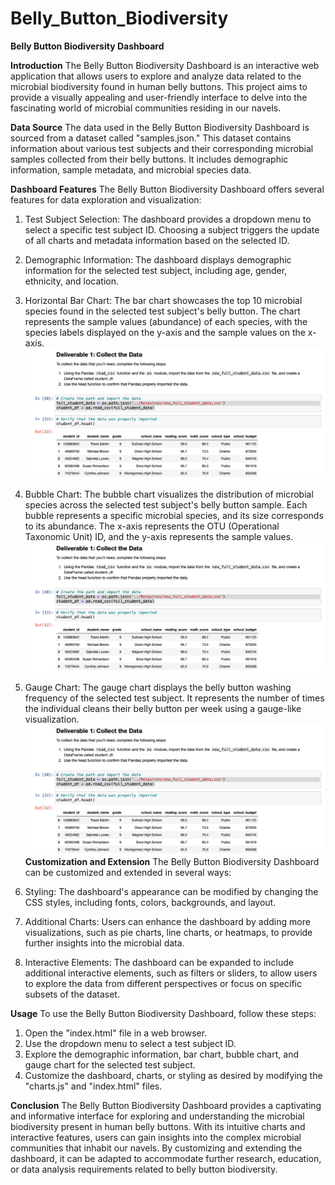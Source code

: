 # Belly_Button_Biodiversity
**Belly Button Biodiversity Dashboard**

**Introduction**
The Belly Button Biodiversity Dashboard is an interactive web application that allows users to explore and analyze data related to the microbial biodiversity found in human belly buttons. This project aims to provide a visually appealing and user-friendly interface to delve into the fascinating world of microbial communities residing in our navels.

**Data Source**
The data used in the Belly Button Biodiversity Dashboard is sourced from a dataset called "samples.json." This dataset contains information about various test subjects and their corresponding microbial samples collected from their belly buttons. It includes demographic information, sample metadata, and microbial species data.

**Dashboard Features**
The Belly Button Biodiversity Dashboard offers several features for data exploration and visualization:

1. Test Subject Selection: The dashboard provides a dropdown menu to select a specific test subject ID. Choosing a subject triggers the update of all charts and metadata information based on the selected ID.

2. Demographic Information: The dashboard displays demographic information for the selected test subject, including age, gender, ethnicity, and location.

3. Horizontal Bar Chart: The bar chart showcases the top 10 microbial species found in the selected test subject's belly button. The chart represents the sample values (abundance) of each species, with the species labels displayed on the y-axis and the sample values on the x-axis.
  ![image 1](https://github.com/Jeantherapy/School_District_Analysis/blob/main/D1.png)
4. Bubble Chart: The bubble chart visualizes the distribution of microbial species across the selected test subject's belly button sample. Each bubble represents a specific microbial species, and its size corresponds to its abundance. The x-axis represents the OTU (Operational Taxonomic Unit) ID, and the y-axis represents the sample values.
  ![image 2](https://github.com/Jeantherapy/School_District_Analysis/blob/main/D1.png)
5. Gauge Chart: The gauge chart displays the belly button washing frequency of the selected test subject. It represents the number of times the individual cleans their belly button per week using a gauge-like visualization.
  ![image 3](https://github.com/Jeantherapy/School_District_Analysis/blob/main/D1.png)
**Customization and Extension**
The Belly Button Biodiversity Dashboard can be customized and extended in several ways:

1. Styling: The dashboard's appearance can be modified by changing the CSS styles, including fonts, colors, backgrounds, and layout.

2. Additional Charts: Users can enhance the dashboard by adding more visualizations, such as pie charts, line charts, or heatmaps, to provide further insights into the microbial data.

3. Interactive Elements: The dashboard can be expanded to include additional interactive elements, such as filters or sliders, to allow users to explore the data from different perspectives or focus on specific subsets of the dataset.

**Usage**
To use the Belly Button Biodiversity Dashboard, follow these steps:

1. Open the "index.html" file in a web browser.
2. Use the dropdown menu to select a test subject ID.
3. Explore the demographic information, bar chart, bubble chart, and gauge chart for the selected test subject.
4. Customize the dashboard, charts, or styling as desired by modifying the "charts.js" and "index.html" files.

**Conclusion**
The Belly Button Biodiversity Dashboard provides a captivating and informative interface for exploring and understanding the microbial biodiversity present in human belly buttons. With its intuitive charts and interactive features, users can gain insights into the complex microbial communities that inhabit our navels. By customizing and extending the dashboard, it can be adapted to accommodate further research, education, or data analysis requirements related to belly button biodiversity.

